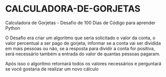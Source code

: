 # CALCULADORA-DE-GORJETAS
Calculadora de Gorjetas - Desafio de 100 Dias de Código para aprender Python

O Desafio era criar um algoritmo que seria solicitado o valor da conta, o valor percentual a ser pago de gorjeta, informar se a conta vai ser dividida em mais pessoas
ou não, se a resposta para dividir a conta for positiva, será necessário também a entrada do valor de quantas pessoas pagaram.

Após isso o algoritmo retornará todos os valores necessários e perguntará se você gostaria de realizar um novo cálculo
